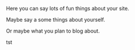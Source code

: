 Here you can say lots of fun things about your site.

Maybe say a some things about yourself.

Or maybe what you plan to blog about.


tst
